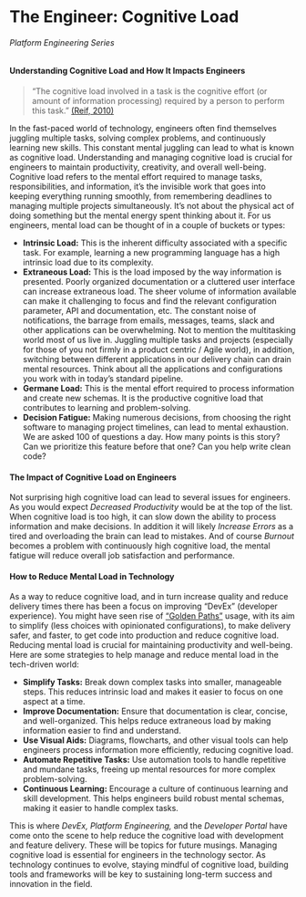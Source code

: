 # The Engineer:  Cognitive Load
###### Platform Engineering Series

#### Understanding Cognitive Load and How It Impacts Engineers

> “The cognitive load involved in a task is the cognitive effort (or amount of information processing) required by a person to perform this task.” [(Reif, 2010)](https://my.chartered.college/impact_article/%20cognitive-load-theory-and-its-application-in-the-classroom/)

In the fast-paced world of technology, engineers often find themselves juggling multiple tasks, solving complex problems, and continuously learning new skills. This constant mental juggling can lead to what is known as cognitive load. Understanding and managing cognitive load is crucial for engineers to maintain productivity, creativity, and overall well-being.  Cognitive load refers to the mental effort required to manage tasks, responsibilities, and information, it’s the invisible work that goes into keeping everything running smoothly, from remembering deadlines to managing multiple projects simultaneously.  It’s not about the physical act of doing something but the mental energy spent thinking about it.  For us engineers, mental load can be thought of in a couple of buckets or types:

- **Intrinsic Load:** This is the inherent difficulty associated with a specific task. For example, learning a new programming language has a high intrinsic load due to its complexity.
- **Extraneous Load:** This is the load imposed by the way information is presented. Poorly organized documentation or a cluttered user interface can increase extraneous load.  The sheer volume of information available can make it challenging to focus and find the relevant configuration parameter, API and documentation, etc.  The constant noise of notifications, the barrage from emails, messages, teams, slack and other applications can be overwhelming.  Not to mention the multitasking world most of us live in.  Juggling multiple tasks and projects (especially for those of you not firmly in a product centric / Agile world), in addition, switching between different applications in our delivery chain can drain mental resources.  Think about all the applications and configurations you work with in today’s standard pipeline. 
- **Germane Load:** This is the mental effort required to process information and create new schemas. It is the productive cognitive load that contributes to learning and problem-solving.
- **Decision Fatigue:** Making numerous decisions, from choosing the right software to managing project timelines, can lead to mental exhaustion.  We are asked 100 of questions a day.  How many points is this story?   Can we prioritize this feature before that one?  Can you help write clean code?

#### The Impact of Cognitive Load on Engineers
Not surprising high cognitive load can lead to several issues for engineers.  As you would expect *Decreased Productivity* would be at the top of the list.  When cognitive load is too high, it can slow down the ability to process information and make decisions.  In addition it will likely *Increase Errors* as a tired and overloading the brain can lead to mistakes.  And of course *Burnout* becomes a problem with continuously high cognitive load, the mental fatigue will reduce overall job satisfaction and performance.

#### How to Reduce Mental Load in Technology
As a way to reduce cognitive load, and in turn increase quality and reduce delivery times there has been a focus on improving “DevEx” (developer experience).   You might have seen rise of [“Golden Paths”](https://engineering.atspotify.com/2020/08/how-we-use-golden-paths-to-solve-fragmentation-in-our-software-ecosystem/) usage, with its aim to simplify (less choices with opinionated configurations), to make delivery safer, and faster, to get code into production and reduce cognitive load.  Reducing mental load is crucial for maintaining productivity and well-being.  Here are some strategies to help manage and reduce mental load in the tech-driven world:
- **Simplify Tasks:** Break down complex tasks into smaller, manageable steps. This reduces intrinsic load and makes it easier to focus on one aspect at a time.
- **Improve Documentation:** Ensure that documentation is clear, concise, and well-organized. This helps reduce extraneous load by making information easier to find and understand.
- **Use Visual Aids:** Diagrams, flowcharts, and other visual tools can help engineers process information more efficiently, reducing cognitive load.
- **Automate Repetitive Tasks:** Use automation tools to handle repetitive and mundane tasks, freeing up mental resources for more complex problem-solving.
- **Continuous Learning:** Encourage a culture of continuous learning and skill development. This helps engineers build robust mental schemas, making it easier to handle complex tasks.

This is where *DevEx, Platform Engineering,* and the *Developer Portal* have come onto the scene to help reduce the cognitive load with development and feature delivery.  These will be topics for future musings.  Managing cognitive load is essential for engineers in the technology sector.  As technology continues to evolve, staying mindful of cognitive load, building tools and frameworks will be key to sustaining long-term success and innovation in the field.
